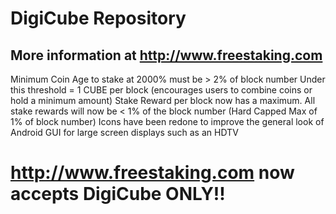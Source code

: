 # DigiCube Repository
## More information at http://www.freestaking.com

Minimum Coin Age to stake at 2000% must be > 2% of block number
Under this threshold = 1 CUBE per block (encourages users to combine coins or hold a minimum amount)
Stake Reward per block now has a maximum. All stake rewards will now be < 1% of the block number (Hard Capped Max of 1% of block number)
Icons have been redone to improve the general look of Android GUI for large screen displays such as an HDTV

# http://www.freestaking.com now accepts DigiCube ONLY!!
